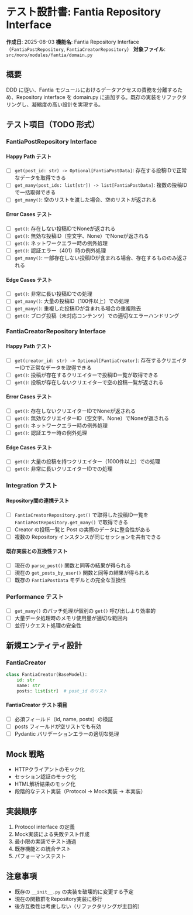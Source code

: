 # テスト設計書: Fantia Repository Interface

**作成日**: 2025-08-03
**機能名**: Fantia Repository Interface（`FantiaPostRepository`, `FantiaCreatorRepository`）
**対象ファイル**: `src/moro/modules/fantia/domain.py`

## 概要

DDD に従い、Fantia モジュールにおけるデータアクセスの責務を分離するため、Repository interface を domain.py に追加する。既存の実装をリファクタリングし、凝縮度の高い設計を実現する。

## テスト項目（TODO 形式）

### FantiaPostRepository Interface

#### Happy Path テスト

- [ ] `get(post_id: str) -> Optional[FantiaPostData]`: 存在する投稿IDで正常なデータを取得できる
- [ ] `get_many(post_ids: list[str]) -> list[FantiaPostData]`: 複数の投稿IDで一括取得できる
- [ ] `get_many()`: 空のリストを渡した場合、空のリストが返される

#### Error Cases テスト

- [ ] `get()`: 存在しない投稿IDでNoneが返される
- [ ] `get()`: 無効な投稿ID（空文字、None）でNoneが返される
- [ ] `get()`: ネットワークエラー時の例外処理
- [ ] `get()`: 認証エラー（401）時の例外処理
- [ ] `get_many()`: 一部存在しない投稿IDが含まれる場合、存在するもののみ返される

#### Edge Cases テスト

- [ ] `get()`: 非常に長い投稿IDでの処理
- [ ] `get_many()`: 大量の投稿ID（100件以上）での処理
- [ ] `get_many()`: 重複した投稿IDが含まれる場合の重複除去
- [ ] `get()`: ブログ投稿（未対応コンテンツ）での適切なエラーハンドリング

### FantiaCreatorRepository Interface

#### Happy Path テスト

- [ ] `get(creator_id: str) -> Optional[FantiaCreator]`: 存在するクリエイターIDで正常なデータを取得できる
- [ ] `get()`: 投稿が存在するクリエイターで投稿ID一覧が取得できる
- [ ] `get()`: 投稿が存在しないクリエイターで空の投稿一覧が返される

#### Error Cases テスト

- [ ] `get()`: 存在しないクリエイターIDでNoneが返される
- [ ] `get()`: 無効なクリエイターID（空文字、None）でNoneが返される
- [ ] `get()`: ネットワークエラー時の例外処理
- [ ] `get()`: 認証エラー時の例外処理

#### Edge Cases テスト

- [ ] `get()`: 大量の投稿を持つクリエイター（1000件以上）での処理
- [ ] `get()`: 非常に長いクリエイターIDでの処理

### Integration テスト

#### Repository間の連携テスト

- [ ] `FantiaCreatorRepository.get()` で取得した投稿ID一覧を `FantiaPostRepository.get_many()` で取得できる
- [ ] Creator の投稿一覧と Post の実際のデータに整合性がある
- [ ] 複数の Repository インスタンスが同じセッションを共有できる

#### 既存実装との互換性テスト

- [ ] 現在の `parse_post()` 関数と同等の結果が得られる
- [ ] 現在の `get_posts_by_user()` 関数と同等の結果が得られる
- [ ] 既存の `FantiaPostData` モデルとの完全な互換性

### Performance テスト

- [ ] `get_many()` のバッチ処理が個別の `get()` 呼び出しより効率的
- [ ] 大量データ処理時のメモリ使用量が適切な範囲内
- [ ] 並行リクエスト処理の安全性

## 新規エンティティ設計

### FantiaCreator

```python
class FantiaCreator(BaseModel):
    id: str
    name: str
    posts: list[str]  # post_id のリスト
```

#### FantiaCreator テスト項目

- [ ] 必須フィールド（id, name, posts）の検証
- [ ] posts フィールドが空リストでも有効
- [ ] Pydantic バリデーションエラーの適切な処理

## Mock 戦略

- HTTPクライアントのモック化
- セッション認証のモック化
- HTML解析結果のモック化
- 段階的なテスト実装（Protocol → Mock実装 → 本実装）

## 実装順序

1. Protocol interface の定義
2. Mock実装による失敗テスト作成
3. 最小限の実装でテスト通過
4. 既存機能との統合テスト
5. パフォーマンステスト

## 注意事項

- 既存の `__init__.py` の実装を破壊的に変更する予定
- 現在の関数群をRepository実装に移行
- 後方互換性は考慮しない（リファクタリングが主目的）
